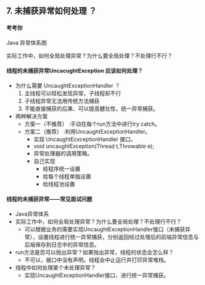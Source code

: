## 7. 未捕获异常如何处理 ？

#### 考考你

Java 异常体系图

实际工作中，如何全局处理异常？为什么要全局处理？不处理行不行？

#### 线程的未捕获异常UncacughtException 应该如何处理？

- 为什么需要 UncaughtExceptionHandler ？
  1. 主线程可以轻松发现异常，子线程却不行
  2. 子线程异常无法用传统方法捕获
  3. 不能直接捕获的后果、可以提高健壮性，统一异常捕获。
- 两种解决方案
  - 方案一（不推荐） :手动在每个run方法中进行try catch。
  - 方案二（推荐）   :利用UncaughtExceptionHandler。
    - 实现 UncaughtEcxceptionHandler 接口。
    - void uncaughtException(Thread t,Throwable e);
    - 异常处理器的调用策略。
    - 自己实现
      - 给程序统一设置
      - 给每个线程单独设置
      - 给线程池设置

#### 线程的未捕获异常——常见面试问题

- Java异常体系
- 实际工作中，如何全局处理异常？为什么要全局处理？不处理行不行？
  - 可以根据业务的需要实现UncaughtExceptionHandler接口（未捕获异常），设置线程进行统一异常捕获，分别返回经过处理后的前端异常信息与后端保存到日志中的异常信息。
- run方法是否可以抛出异常？如果抛出异常，线程的状态会怎么样？
  - 不可以，接口中没有声明。线程会中止运行并打印异常堆栈。
- 线程中如何处理某个未处理异常？
  - 实现UncaughtExceptionHandler接口，进行统一异常捕获。

